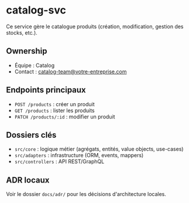 # catalog-svc

Ce service gère le catalogue produits (création, modification, gestion des stocks, etc.).

## Ownership
- Équipe : Catalog
- Contact : catalog-team@votre-entreprise.com

## Endpoints principaux
- `POST /products` : créer un produit
- `GET /products` : lister les produits
- `PATCH /products/:id` : modifier un produit

## Dossiers clés
- `src/core` : logique métier (agrégats, entités, value objects, use-cases)
- `src/adapters` : infrastructure (ORM, events, mappers)
- `src/controllers` : API REST/GraphQL

## ADR locaux
Voir le dossier `docs/adr/` pour les décisions d'architecture locales.
